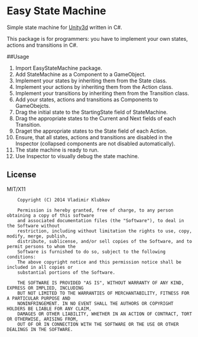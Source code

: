 Easy State Machine
===

Simple state machine for [Unity3d](http://unity3d.com/) written in C#.

This package is for programmers: you have to implement your own states, actions and transitions in C#.

##Usage

1. Import EasyStateMachine package.
2. Add StateMachine as a Component to a GameObject.
3. Implement your states by inheriting them from the State class.
4. Implement your actions by inheriting them from the Action class.
5. Implement your transitions by inheriting them from the Transition class.
6. Add your states, actions and transitions as Components to GameObejcts.
7. Drag the initial state to the StartingState field of StateMachine.
8. Drag the appropriate states to the Current and Next fields of each Transition.
9. Draget the appropriate states to the State field of each Action.
10. Ensure, that all states, actions and transitions are disabled in the Inspector (collapsed components are not disabled automatically).
11. The state machine is ready to run.
12. Use Inspector to visually debug the state machine.

## License

MIT/X11

        Copyright (C) 2014 Vladimir Klubkov
    
        Permission is hereby granted, free of charge, to any person obtaining a copy of this software
        and associated documentation files (the "Software"), to deal in the Software without
        restriction, including without limitation the rights to use, copy, modify, merge, publish,
        distribute, sublicense, and/or sell copies of the Software, and to permit persons to whom the
        Software is furnished to do so, subject to the following conditions:
        The above copyright notice and this permission notice shall be included in all copies or
        substantial portions of the Software.
    
        THE SOFTWARE IS PROVIDED "AS IS", WITHOUT WARRANTY OF ANY KIND, EXPRESS OR IMPLIED, INCLUDING
        BUT NOT LIMITED TO THE WARRANTIES OF MERCHANTABILITY, FITNESS FOR A PARTICULAR PURPOSE AND
        NONINFRINGEMENT. IN NO EVENT SHALL THE AUTHORS OR COPYRIGHT HOLDERS BE LIABLE FOR ANY CLAIM,
        DAMAGES OR OTHER LIABILITY, WHETHER IN AN ACTION OF CONTRACT, TORT OR OTHERWISE, ARISING FROM,
        OUT OF OR IN CONNECTION WITH THE SOFTWARE OR THE USE OR OTHER DEALINGS IN THE SOFTWARE.
